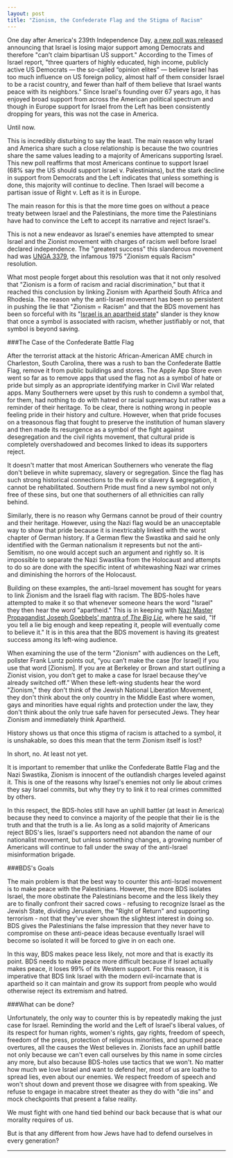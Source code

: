 ```yaml
---
layout: post
title: "Zionism, the Confederate Flag and the Stigma of Racism"
---
```


One day after America's 239th Independence Day, [a new poll was released](http://www.timesofisrael.com/israel-losing-democrats-cant-claim-bipartisan-us-support-top-pollster-warns/) announcing that Israel is losing major support among Democrats and therefore "can’t claim bipartisan US support." According to the Times of Israel report, "three quarters of highly educated, high income, publicly active US Democrats — the so-called “opinion elites” — believe Israel has too much influence on US foreign policy, almost half of them consider Israel to be a racist country, and fewer than half of them believe that Israel wants peace with its neighbors." Since Israel's founding over 67 years ago, it has enjoyed broad support from across the American political spectrum and though in Europe support for Israel from the Left has been consistently dropping for years, this was not the case in America.

Until now.

This is incredibly disturbing to say the least. The main reason why Israel and America share such a close relationship is because the two countries share the same values leading to a majority of Americans supporting Israel. This new poll reaffirms that most Americans continue to support Israel (68% say the US should support Israel v. Palestinians), but the stark decline in support from Democrats and the Left indicates that unless something is done, this majority will continue to decline. Then Israel will become a partisan issue of Right v. Left as it is in Europe.

The main reason for this is that the more time goes on without a peace treaty between Israel and the Palestinians, the more time the Palestinians have had to convince the Left to accept its narrative and reject Israel's.

This is not a new endeavor as Israel's enemies have attempted to smear Israel and the Zionist movement with charges of racism well before Israel declared independence. The "greatest success" this slanderous movement had was [UNGA 3379](https://en.wikipedia.org/wiki/United_Nations_General_Assembly_Resolution_3379), the infamous 1975 "Zionism equals Racism" resolution. 

What most people forget about this resolution was that it not only resolved that "Zionism is a form of racism and racial discrimination," but that it reached this conclusion by linking Zionism with Apartheid South Africa and Rhodesia. The reason why the anti-Israel movement has been so persistent in pushing the lie that "Zionism = Racism" and that the BDS movement has been so forceful with its "[Israel is an apartheid state](http://judeanpf.com/2015/06/22/Why-Apartheid/)" slander is they know that once a symbol is associated with racism, whether justifiably or not, that symbol is beyond saving.

###The Case of the Confederate Battle Flag

After the terrorist attack at the historic African-American AME church in Charleston, South Carolina, there was a rush to ban the Confederate Battle Flag, remove it from public buildings and stores. The Apple App Store even went so far as to remove apps that used the flag not as a symbol of hate or pride but simply as an appropriate identifying marker in Civil War related apps. Many Southerners were upset by this rush to condemn a symbol that, for them, had nothing to do with hatred or racial supremacy but rather was a reminder of their heritage. To be clear, there is nothing wrong in people feeling pride in their history and culture. However, when that pride focuses on a treasonous flag that fought to preserve the institution of human slavery and then made its resurgence as a symbol of the fight against desegregation and the civil rights movement, that cultural pride is completely overshadowed and becomes linked to ideas its supporters reject. 

It doesn't matter that most American Southerners who venerate the flag don't believe in white supremacy, slavery or segregation. Since the flag has such strong historical connections to the evils or slavery & segregation, it cannot be rehabilitated. Southern Pride must find a new symbol not only free of these sins, but one that southerners of all ethnicities can rally behind.

Similarly, there is no reason why Germans cannot be proud of their country and their heritage. However, using the Nazi flag would be an unacceptable way to show that pride because it is inextricably linked with the worst chapter of German history. If a German flew the Swastika and said he only identified with the German nationalism it represents but not the anti-Semitism, no one would accept such an argument and rightly so. It is impossible to separate the Nazi Swastika from the Holocaust and attempts to do so are done with the specific intent of whitewashing Nazi war crimes and diminishing the horrors of the Holocaust.

Building on these examples, the anti-Israel movement has sought for years to link Zionism and the Israeli flag with racism. The BDS-holes have attempted to make it so that whenever someone hears the word "Israel" they then hear the word "apartheid." This is in keeping with [Nazi Master Propagandist Joseph Goebbels' mantra of *The Big Lie*](https://www.jewishvirtuallibrary.org/jsource/Holocaust/goebbelslie.html), where he said, "If you tell a lie big enough and keep repeating it, people will eventually come to believe it." It is in this area that the BDS movement is having its greatest success among its left-wing audience.

When examining the use of the term "Zionism" with audiences on the Left, pollster Frank Luntz points out, “you can’t make the case [for Israel] if you use that word [Zionism]. If you are at Berkeley or Brown and start outlining a Zionist vision, you don’t get to make a case for Israel because they’ve already switched off.” When these left-wing students hear the word "Zionism," they don't think of the Jewish National Liberation Movement, they don't think about the only country in the Middle East where women, gays and minorities have equal rights and protection under the law, they don't think about the only true safe haven for persecuted Jews. They hear Zionism and immediately think Apartheid.

History shows us that once this stigma of racism is attached to a symbol, it is unshakable, so does this mean that the term Zionism itself is lost?

In short, no. At least not yet. 

It is important to remember that unlike the Confederate Battle Flag and the Nazi Swastika, Zionism is innocent of the outlandish charges leveled against it. This is one of the reasons why Israel's enemies not only lie about crimes they say Israel commits, but why they try to link it to real crimes committed by others. 

In this respect, the BDS-holes still have an uphill battler (at least in America) because they need to convince a majority of the people that their lie is the truth and that the truth is a lie. As long as a solid majority of Americans reject BDS's lies, Israel's supporters need not abandon the name of our nationalist movement, but unless something changes, a growing number of Americans will continue to fall under the sway of the anti-Israel misinformation brigade.

###BDS's Goals

The main problem is that the best way to counter this anti-Israel movement is to make peace with the Palestinians. However, the more BDS isolates Israel, the more obstinate the Palestinians become and the less likely they are to finally confront their sacred cows - refusing to recognize Israel as the Jewish State, dividing Jerusalem, the "Right of Return" and supporting terrorism - not that they've ever shown the slightest interest in doing so. BDS gives the Palestinians the false impression that they never have to compromise on these anti-peace ideas because eventually Israel will become so isolated it will be forced to give in on each one.

In this way, BDS makes peace less likely, not more and that is exactly its point. BDS needs to make peace more difficult because if Israel actually makes peace, it loses 99% of its Western support. For this reason, it is imperative that BDS link Israel with the modern evil-incarnate that is apartheid so it can maintain and grow its support from people who would otherwise reject its extremism and hatred.

###What can be done?

Unfortunately, the only way to counter this is by repeatedly making the just case for Israel. Reminding the world and the Left of Israel's liberal values, of its respect for human rights, women's rights, gay rights, freedom of speech, freedom of the press, protection of religious minorities, and spurned peace overtures, all the causes the West believes in. Zionists face an uphill battle not only because we can't even call ourselves by this name in some circles any more, but also because BDS-holes use tactics that we won't. No matter how much we love Israel and want to defend her, most of us are loathe to spread lies, even about our enemies. We respect freedom of speech and won't shout down and prevent those we disagree with from speaking. We refuse to engage in macabre street theater as they do with "die ins" and mock checkpoints that present a false reality.

We must fight with one hand tied behind our back because that is what our morality requires of us.

But is that any different from how Jews have had to defend ourselves in every generation?

___
